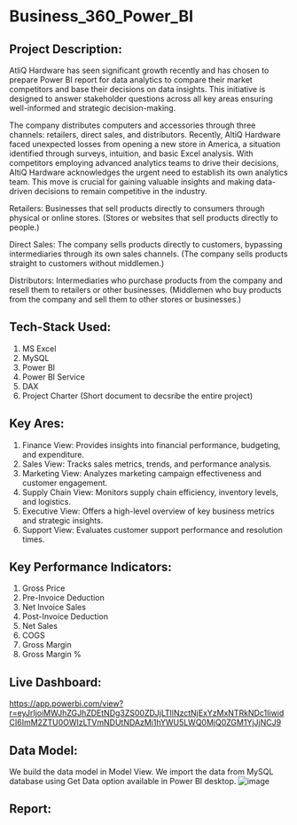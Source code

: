 # Business_360_Power_BI

Project Description:
----------------------
AtliQ Hardware has seen significant growth recently and has chosen to prepare Power BI report for data analytics to compare their market competitors and base their decisions on data insights. This initiative is designed to answer stakeholder questions across all key areas ensuring well-informed and strategic decision-making.

The company distributes computers and accessories through three channels: retailers, direct sales, and distributors. Recently, AltiQ Hardware faced unexpected losses from opening a new store in America, a situation identified through surveys, intuition, and basic Excel analysis. With competitors employing advanced analytics teams to drive their decisions, AltiQ Hardware acknowledges the urgent need to establish its own analytics team. This move is crucial for gaining valuable insights and making data-driven decisions to remain competitive in the industry.

Retailers: Businesses that sell products directly to consumers through physical or online stores. (Stores or websites that sell products directly to people.)

Direct Sales: The company sells products directly to customers, bypassing intermediaries through its own sales channels. (The company sells products straight to customers without middlemen.)

Distributors: Intermediaries who purchase products from the company and resell them to retailers or other businesses. (Middlemen who buy products from the company and sell them to other stores or businesses.)

Tech-Stack Used:
---------------------
1. MS Excel
2. MySQL
3. Power BI
4. Power BI Service
5. DAX
6. Project Charter (Short document to decsribe the entire project)

Key Ares:
--------------------
1. Finance View: Provides insights into financial performance, budgeting, and expenditure.
2. Sales View: Tracks sales metrics, trends, and performance analysis.
3. Marketing View: Analyzes marketing campaign effectiveness and customer engagement.
4. Supply Chain View: Monitors supply chain efficiency, inventory levels, and logistics.
5. Executive View: Offers a high-level overview of key business metrics and strategic insights.
6. Support View: Evaluates customer support performance and resolution times.

Key Performance Indicators:
----------------------------
1. Gross Price
2. Pre-Invoice Deduction
3. Net Invoice Sales
4. Post-Invoice Deduction
5. Net Sales
6. COGS
7. Gross Margin
8. Gross Margin %

Live Dashboard:
--------------------------
https://app.powerbi.com/view?r=eyJrIjoiMWJhZGJhZDEtNDg3ZS00ZDJjLTllNzctNjExYzMxNTRkNDc1IiwidCI6ImM2ZTU0OWIzLTVmNDUtNDAzMi1hYWU5LWQ0MjQ0ZGM1YjJjNCJ9

Data Model:
-------------------------
We build the data model in Model View. We import the data from MySQL database using Get Data option available in Power BI desktop.
![image](https://github.com/user-attachments/assets/7220f1c3-870d-4b71-91c7-a3c8c71d2899)



Report:
-------------------------

   
